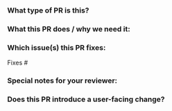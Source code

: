 <!--  Thanks for sending a pull request!  Here are some tips for you:
- 请根据你解决问题的类型为 Pull Request 添加合适的标签。
- Please label this pull request according to what type of issue you are addressing, especially if this is a release targeted pull request.
- 请确保你已经添加并运行了适当的测试。
- Ensure you have added or ran the appropriate tests for your PR.
-->

### What type of PR is this?

<!--
添加其中一个类别：
Add one of the following kinds:

/kind bug
/kind cleanup
/kind documentation
/kind feature
/kind improvement
-->

### What this PR does / why we need it:

### Which issue(s) this PR fixes:

<!--
PR 合并时自动关闭 issue。
Automatically closes linked issue when PR is merged.

用法：`Fixes #<issue 号>`，或者 `Fixes (粘贴 issue 完整链接)`
Usage: `Fixes #<issue number>`, or `Fixes (paste link of issue)`.
-->
Fixes #

### Special notes for your reviewer:

### Does this PR introduce a user-facing change?

<!--
如果当前 Pull Request 的修改不会造成用户侧的任何变更，在 `release-note` 代码块儿中填写 `NONE`。
否则请填写用户侧能够理解的 Release Note。如果当前 Pull Request 包含破坏性更新（Break Change），
Release Note 需要以 `action required` 开头。
If no, just write "NONE" in the release-note block below.
If yes, a release note is required:
Enter your extended release note in the block below. If the PR requires additional action from users switching to the new release, include the string "action required".
-->

```release-note
```

